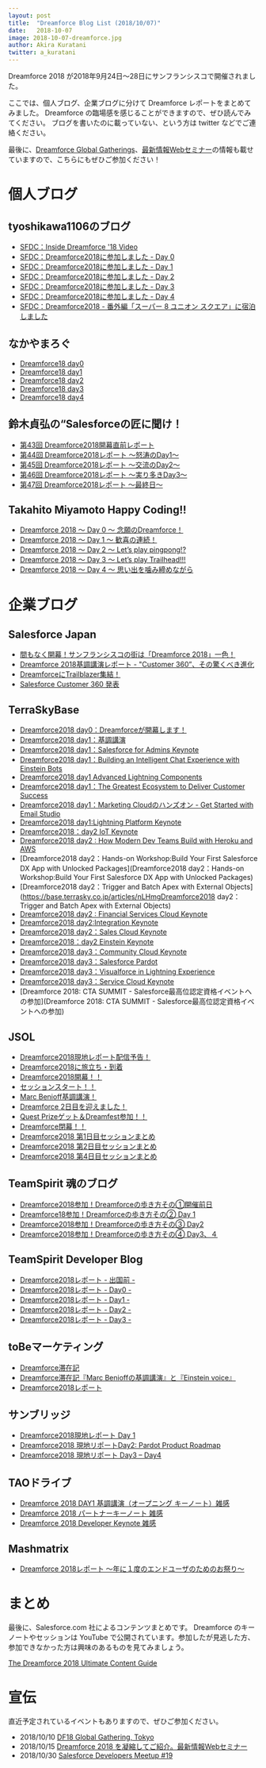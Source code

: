 ```yaml
---
layout: post
title:  "Dreamforce Blog List (2018/10/07)"
date:   2018-10-07
image: 2018-10-07-dreamforce.jpg
author: Akira Kuratani
twitter: a_kuratani
---
```


<p class="intro"><span class="dropcap">D</span>reamforce 2018 が2018年9月24日〜28日にサンフランシスコで開催されました。</p>

ここでは、個人ブログ、企業ブログに分けて Dreamforce レポートをまとめてみました。
Dreamforce の臨場感を感じることができますので、ぜひ読んでみてください。
ブログを書いたのに載っていない、という方は twitter などでご連絡ください。

最後に、[Dreamforce Global Gatherings](https://trailblazercommunitygroups.com/events/details/salesforce-tokyo-jp-developers-group-presents-df18-global-gathering-tokyo#/)、[最新情報Webセミナー](https://developer.salesforce.com/events/webinars/jp-DF2018-update/)の情報も載せていますので、こちらにもぜひご参加ください！

# 個人ブログ

## tyoshikawa1106のブログ

- [SFDC：Inside Dreamforce '18 Video](https://tyoshikawa1106.hatenablog.com/entry/2018/09/23/215548)
- [SFDC：Dreamforce2018に参加しました - Day 0](https://tyoshikawa1106.hatenablog.com/entry/2018/09/25/183729)
- [SFDC：Dreamforce2018に参加しました - Day 1](https://tyoshikawa1106.hatenablog.com/entry/2018/09/27/010129)
- [SFDC：Dreamforce2018に参加しました - Day 2](https://tyoshikawa1106.hatenablog.com/entry/2018/09/27/233017)
- [SFDC：Dreamforce2018に参加しました - Day 3](https://tyoshikawa1106.hatenablog.com/entry/2018/09/28/171301)
- [SFDC：Dreamforce2018に参加しました - Day 4](https://tyoshikawa1106.hatenablog.com/entry/2018/10/06/111921)
- [SFDC：Dreamforce2018 - 番外編「スーパー 8 ユニオン スクエア」に宿泊しました](https://tyoshikawa1106.hatenablog.com/entry/2018/10/10/081309)

## なかやまろぐ

- [Dreamforce18 day0](http://nakayamalog.blogspot.com/2018/09/dreamforce18day0.html)
- [Dreamforce18 day1](http://nakayamalog.blogspot.com/2018/09/dreamforce18day1.html)
- [Dreamforce18 day2](http://nakayamalog.blogspot.com/2018/09/dreamforce18day2.html)
- [Dreamforce18 day3](http://nakayamalog.blogspot.com/2018/09/dreamforce18day3.html)
- [Dreamforce18 day4](http://nakayamalog.blogspot.com/2018/09/dreamforce18day4.html)

## 鈴木貞弘の“Salesforceの匠に聞け！

- [第43回 Dreamforce2018開幕直前レポート](http://blogs.itmedia.co.jp/sadahiro29/2018/09/43_dreamforce2018.html)
- [第44回 Dreamforce2018レポート ～怒涛のDay1～](http://blogs.itmedia.co.jp/sadahiro29/2018/09/44_dreamforce2018_day1.html)
- [第45回 Dreamforce2018レポート ～交流のDay2～](http://blogs.itmedia.co.jp/sadahiro29/2018/09/45_dreamforce2018_day2.html)
- [第46回 Dreamforce2018レポート ～実り多きDay3～](http://blogs.itmedia.co.jp/sadahiro29/2018/09/46_dreamforce2018_day3.html)
- [第47回 Dreamforce2018レポート ～最終日～](http://blogs.itmedia.co.jp/sadahiro29/2018/09/47_dreamforce2018.html)

## Takahito Miyamoto Happy Coding!!

- [Dreamforce 2018 〜 Day 0 〜 念願のDreamforce！](https://medium.com/takahitomiyamoto/dreamforce-2018-day-0-efbd945bb19c)
- [Dreamforce 2018 〜 Day 1 〜 歓喜の連続！](https://medium.com/takahitomiyamoto/dreamforce-2018-day-1-91977be05e02)
- [Dreamforce 2018 〜 Day 2 〜 Let’s play pingpong!?](https://medium.com/takahitomiyamoto/dreamforce-2018-day-2-e87195df4239)
- [Dreamforce 2018 〜 Day 3 〜 Let’s play Trailhead!!!](https://medium.com/takahitomiyamoto/dreamforce-2018-day-3-7cce1f0d25de)
- [Dreamforce 2018 〜 Day 4 〜 思い出を噛み締めながら](https://medium.com/takahitomiyamoto/dreamforce-2018-day-4-222e73b9d6d5)

# 企業ブログ

## Salesforce Japan

- [間もなく開幕！サンフランシスコの街は「Dreamforce 2018」一色！](https://www.salesforce.com/jp/blog/2018/09/dreamforce-report-vol1.html)
- [Dreamforce 2018基調講演レポート - "Customer 360”、その驚くべき進化](https://www.salesforce.com/jp/blog/2018/09/dreamforce-report-vol2.html)
- [DreamforceにTrailblazer集結！](https://developer.salesforce.com/jpblogs/2018/10/jp-trailblazer-dreamforce/)
- [Salesforce Customer 360 発表](https://developer.salesforce.com/jpblogs/2018/09/customer360/)

## TerraSkyBase

- [Dreamforce2018 day0：Dreamforceが開幕します！](https://base.terrasky.co.jp/articles/Rsh2l)
- [Dreamforce2018 day1：基調講演](https://base.terrasky.co.jp/articles/5EnVP)
- [Dreamforce2018 day1：Salesforce for Admins Keynote](https://base.terrasky.co.jp/articles/Ebpiq)
- [Dreamforce2018 day1：Building an Intelligent Chat Experience with Einstein Bots](https://base.terrasky.co.jp/articles/FVZWL)
- [Dreamforce2018 day1 Advanced Lightning Components](https://base.terrasky.co.jp/articles/zQzmR)
- [Dreamforce2018 day1：The Greatest Ecosystem to Deliver Customer Success](https://base.terrasky.co.jp/articles/lOO1n)
- [Dreamforce2018 day1：Marketing Cloudのハンズオン - Get Started with Email Studio](https://base.terrasky.co.jp/articles/g46Tr)
- [Dreamforce2018 day1:Lightning Platform Keynote](https://base.terrasky.co.jp/articles/jGrhf)
- [Dreamforce2018：day2 IoT Keynote](https://base.terrasky.co.jp/articles/tG92D)
- [Dreamforce2018 day2 : How Modern Dev Teams Build with Heroku and AWS](https://base.terrasky.co.jp/articles/JzHef)
- [Dreamforce2018 day2：Hands-on Workshop:Build Your First Salesforce DX App with Unlocked Packages](Dreamforce2018 day2：Hands-on Workshop:Build Your First Salesforce DX App with Unlocked Packages)
- [Dreamforce2018 day2：Trigger and Batch Apex with External Objects](https://base.terrasky.co.jp/articles/nLHmgDreamforce2018 day2：Trigger and Batch Apex with External Objects)
- [Dreamforce2018 day2 : Financial Services Cloud Keynote](https://base.terrasky.co.jp/articles/ieXiC)
- [Dreamforce2018 day2:Integration Keynote](https://base.terrasky.co.jp/articles/hByvh)
- [Dreamforce2018 day2：Sales Cloud Keynote](https://base.terrasky.co.jp/articles/l2Qx8)
- [Dreamforce2018：day2 Einstein Keynote](https://base.terrasky.co.jp/articles/IfHPS)
- [Dreamforce2018 day3：Community Cloud Keynote](https://base.terrasky.co.jp/articles/vdsys)
- [Dreamforce2018 day3：Salesforce Pardot](https://base.terrasky.co.jp/articles/qAzwF)
- [Dreamforce2018 day3：Visualforce in Lightning Experience](https://base.terrasky.co.jp/articles/GbBwF)
- [Dreamforce2018 day3：Service Cloud Keynote](https://base.terrasky.co.jp/articles/bozmN)
- [Dreamforce 2018: CTA SUMMIT - Salesforce最高位認定資格イベントへの参加](Dreamforce 2018: CTA SUMMIT - Salesforce最高位認定資格イベントへの参加)

## JSOL

- [Dreamforce2018現地レポート配信予告！](https://jsol-biz-innovation.com/blog/blog_diaries/view/14)
- [Dreamforce2018に旅立ち・到着](https://jsol-biz-innovation.com/blog/blog_diaries/view/17)
- [Dreamforce2018開幕！！](https://jsol-biz-innovation.com/blog/blog_diaries/view/15)
- [セッションスタート！！](https://jsol-biz-innovation.com/blog/blog_diaries/view/16)
- [Marc Benioff基調講演！](https://jsol-biz-innovation.com/blog/blog_diaries/view/18)
- [Dreamforce 2日目を迎えました！](https://jsol-biz-innovation.com/blog/blog_diaries/view/19)
- [Quest Prizeゲット＆Dreamfest参加！！](https://jsol-biz-innovation.com/blog/blog_diaries/view/20)
- [Dreamforce閉幕！！](https://jsol-biz-innovation.com/blog/blog_diaries/view/21)
- [Dreamforce2018 第1日目セッションまとめ](https://jsol-biz-innovation.com/blog/blog_diaries/view/22)
- [Dreamforce2018 第2日目セッションまとめ](https://jsol-biz-innovation.com/blog/blog_diaries/view/23)
- [Dreamforce2018 第4日目セッションまとめ](https://jsol-biz-innovation.com/blog/blog_diaries/view/24)

## TeamSpirit 魂のブログ

- [Dreamforce2018参加！Dreamforceの歩き方その①開催前日](https://www.teamspirit.co.jp/blog/staff/2018/09/dreamforce2018dreamforce.html)
- [Dreamforce18参加！Dreamforceの歩き方その② Day 1](https://www.teamspirit.co.jp/blog/staff/2018/09/dreamforce18dreamforce-day-1.html)
- [Dreamforce2018参加！Dreamforceの歩き方その③ Day2](https://www.teamspirit.co.jp/blog/staff/2018/10/dreamforce2018dreamforce-day2.html)
- [Dreamforce2018参加！Dreamforceの歩き方その④ Day3、４](https://www.teamspirit.co.jp/blog/staff/2018/10/dreamforce2018dreamforce-day3.html)

## TeamSpirit Developer Blog

- [Dreamforce2018レポート - 出国前 -](http://teamspirit.hatenablog.com/entry/2018/09/24/194511)
- [Dreamforce2018レポート - Day0 -](http://teamspirit.hatenablog.com/entry/2018/09/25/155014)
- [Dreamforce2018レポート - Day1 -](http://teamspirit.hatenablog.com/entry/2018/09/26/171303)
- [Dreamforce2018レポート - Day2 -](http://teamspirit.hatenablog.com/entry/2018/09/27/182137)
- [Dreamforce2018レポート - Day3 -](http://teamspirit.hatenablog.com/entry/2018/09/28/162643)

## toBeマーケティング

- [Dreamforce滞在記](https://tobem.jp/pardot_blog/salesforce/201809251406.html)
- [Dreamforce滞在記『Marc Benioffの基調講演』と『Einstein voice』](https://tobem.jp/pardot_blog/dreamforce_1/201810031540.html)
- [Dreamforce2018レポート](https://tobem.jp/pardot_blog/dreamforce_1/201810051627.html)

## サンブリッジ

- [Dreamforce2018現地レポート Day 1](https://www.sunbridge.com/blog/seminar_report/dreamforce2018_report_day1/)
- [Dreamforce2018 現地リポートDay2: Pardot Product Roadmap](https://www.sunbridge.com/blog/seminar_report/dreamforce2018_report_day2/)
- [Dreamforce2018 現地リポート Day3 – Day4](https://www.sunbridge.com/blog/seminar_report/dreamforce2018_report_day3/)

## TAOドライブ

- [Dreamforce 2018 DAY1 基調講演（オープニング キーノート）雑感](https://taodrive.com/blog/dreamforce2018-day1-impressions.html)
- [Dreamforce 2018 パートナーキーノート 雑感](https://taodrive.com/blog/dreamforce2018-partnerkeynote-impressions.html)
- [Dreamforce 2018 Developer Keynote 雑感](https://taodrive.com/blog/dreamforce2018-developerkeynote-impressions.html)

## Mashmatrix

- [Dreamforce 2018レポート 〜年に１度のエンドユーザのためのお祭り〜](https://www.mashmatrix.co.jp/blog/posts/20180926-dreamforce-2018-report.html)

# まとめ

最後に、Salesforce.com 社によるコンテンツまとめです。
Dreamforce のキーノートやセッションは YouTube で公開されています。参加したが見逃した方、参加できなかった方は興味のあるものを見てみましょう。

[The Dreamforce 2018 Ultimate Content Guide](https://www.salesforce.com/blog/2018/10/dreamforce-18-ultimate-content-guide.html)

# 宣伝

直近予定されているイベントもありますので、ぜひご参加ください。

- 2018/10/10 [DF18 Global Gathering, Tokyo](https://trailblazercommunitygroups.com/events/details/salesforce-tokyo-jp-developers-group-presents-df18-global-gathering-tokyo#/)
- 2018/10/15 [Dreamforce 2018 を凝縮してご紹介。最新情報Webセミナー](https://developer.salesforce.com/events/webinars/jp-DF2018-update/)
- 2018/10/30 [Salesforce Developers Meetup \#19](https://trailblazercommunitygroups.com/events/details/salesforce-tokyo-jp-developers-group-presents-salesforce-developers-meetup-19#/)

<script async src="https://platform.twitter.com/widgets.js" charset="utf-8"></script>
